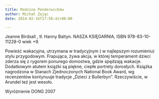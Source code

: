 ```yaml
---
title: Rodzina Penderwicków
author: Michał Zając
date: 2014-02-16T17:50:41+00:00

---
```

Jeanne Birdsall , tł. Hanny Baltyn. NASZA KSIĘGARNIA, ISBN 978-83-10-11228-0 wiek +9.
  
Powieść wakacyjna, utrzymana w tradycyjnym ( w najlepszym rozumieniu) stylu przygodowym. Frapująca, żywa akcja, w której temperament dzieci zderza się z rygorem ponurego domostwa, gdzie spędzają wakacje. Dodatkowym atutem książki są piękne, ciepłe portrety dorosłych. Książka nagrodzona w Stanach Zjednoczonych National Book Award, wg recenzentów kontynuuje tradycje „Dzieci z Bullerbyn”. Rzeczywiście, w Arundel też jest wesoło.
  
Wyróżnienie DONG 2007
